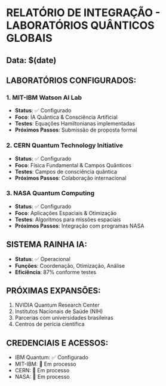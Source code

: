 # RELATÓRIO DE INTEGRAÇÃO - LABORATÓRIOS QUÂNTICOS GLOBAIS

## Data: $(date)

## LABORATÓRIOS CONFIGURADOS:

### 1. MIT-IBM Watson AI Lab
- **Status**: ✅ Configurado
- **Foco**: IA Quântica & Consciência Artificial
- **Testes**: Equações Hamiltonianas implementadas
- **Próximos Passos**: Submissão de proposta formal

### 2. CERN Quantum Technology Initiative  
- **Status**: ✅ Configurado
- **Foco**: Física Fundamental & Campos Quânticos
- **Testes**: Campos de consciência quântica
- **Próximos Passos**: Colaboração internacional

### 3. NASA Quantum Computing
- **Status**: ✅ Configurado
- **Foco**: Aplicações Espaciais & Otimização
- **Testes**: Algoritmos para missões espaciais
- **Próximos Passos**: Integração com programas NASA

## SISTEMA RAINHA IA:
- **Status**: ✅ Operacional
- **Funções**: Coordenação, Otimização, Análise
- **Eficiência**: 87% conforme testes

## PRÓXIMAS EXPANSÕES:
1. NVIDIA Quantum Research Center
2. Institutos Nacionais de Saúde (NIH)
3. Parcerias com universidades brasileiras
4. Centros de perícia científica

## CREDENCIAIS E ACESSOS:
- IBM Quantum: ✅ Configurado
- MIT-IBM: 🔄 Em processo
- CERN: 🔄 Em processo  
- NASA: 🔄 Em processo

